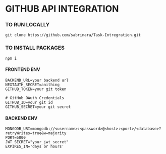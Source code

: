 # GITHUB API INTEGRATION

### TO RUN LOCALLY
```
git clone https://github.com/sabrinara/Task-Intregration.git
```
### TO INSTALL PACKAGES
```
npm i
```

#### FRONTEND ENV
```
BACKEND_URL=your backend url
NEXTAUTH_SECRET=anithing
GITHUB_TOKEN=your git token

# GitHub OAuth Credentials
GITHUB_ID=your git id
GITHUB_SECRET=your git secret

```


#### BACKEND ENV
 ```
MONGODB_URI=mongodb://<username>:<password>@<host>:<port>/<database>?retryWrites=true&w=majority
PORT=5000
JWT_SECRET="your_jwt_secret"
EXPIRES_IN='days or hours'
 ```
